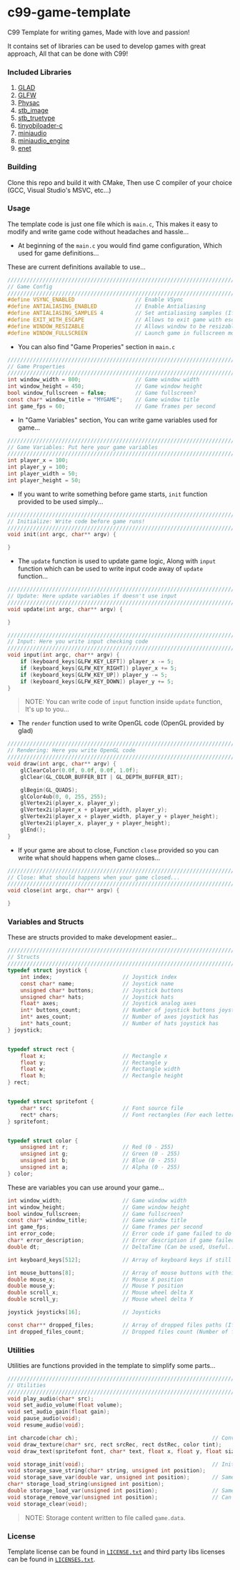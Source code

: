 # c99-game-template

C99 Template for writing games, Made with love and passion!

It contains set of libraries can be used to develop games with great approach, All that can be done with C99!

### Included Libraries

1. [GLAD](https://github.com/Dav1dde/glad)
2. [GLFW](https://github.com/glfw/glfw)
3. [Physac](https://github.com/victorfisac/physac)
4. [stb_image](https://github.com/nothings/stb/blob/master/stb_image.h)
5. [stb_truetype](https://github.com/nothings/stb/blob/master/stb_truetype.h)
6. [tinyobjloader-c](https://github.com/syoyo/tinyobjloader-c)
7. [miniaudio](https://github.com/mackron/miniaudio)
8. [miniaudio_engine](https://github.com/mackron/miniaudio/blob/ae88112e4f4d15e554967a6dfa1a2ac7699bcdf0/research/miniaudio_engine.h)
9. [enet](https://github.com/zpl-c/enet)

### Building

Clone this repo and build it with CMake, Then use C compiler of your choice (GCC, Visual Studio's MSVC, etc...)

### Usage

The template code is just one file which is `main.c`, This makes it easy to modify and write game code without headaches and hassle...

- At beginning of the `main.c` you would find game configuration, Which used for game definitions...

These are current definitions available to use...

```c
//////////////////////////////////////////////////////////////////////////////////////
// Game Config
//////////////////////////////////////////////////////////////////////////////////////
#define VSYNC_ENABLED                   // Enable VSync
#define ANTIALIASING_ENABLED            // Enable Antialiasing
#define ANTIALIASING_SAMPLES 4          // Set antialiasing samples (If antialiasing enabled)
#define EXIT_WITH_ESCAPE                // Allows to exit game with escape key
#define WINDOW_RESIZABLE                // Allows window to be resizable
#define WINDOW_FULLSCREEN               // Launch game in fullscreen mode
```

- You can also find "Game Properies" section in `main.c`

```c
//////////////////////////////////////////////////////////////////////////////////////
// Game Properties
//////////////////////////////////////////////////////////////////////////////////////
int window_width = 800;                 // Game window width
int window_height = 450;                // Game window height
bool window_fullscreen = false;         // Game fullscreen?
const char* window_title = "MYGAME";    // Game window title
int game_fps = 60;                      // Game frames per second
```

- In "Game Variables" section, You can write game variables used for game...

```c
//////////////////////////////////////////////////////////////////////////////////////
// Game Variables: Put here your game variables
//////////////////////////////////////////////////////////////////////////////////////
int player_x = 100;
int player_y = 100;
int player_width = 50;
int player_height = 50;
```

- If you want to write something before game starts, `init` function provided to be used simply...

```c
//////////////////////////////////////////////////////////////////////////////////////
// Initialize: Write code before game runs!
//////////////////////////////////////////////////////////////////////////////////////
void init(int argc, char** argv) {

}
```

- The `update` function is used to update game logic, Along with `input` function which can be used to write input code away of `update` function...

```c
//////////////////////////////////////////////////////////////////////////////////////
// Update: Here update variables if doesn't use input
//////////////////////////////////////////////////////////////////////////////////////
void update(int argc, char** argv) {

}
```

```c
//////////////////////////////////////////////////////////////////////////////////////
// Input: Here you write input checking code
//////////////////////////////////////////////////////////////////////////////////////
void input(int argc, char** argv) {
    if (keyboard_keys[GLFW_KEY_LEFT]) player_x -= 5;
    if (keyboard_keys[GLFW_KEY_RIGHT]) player_x += 5;
    if (keyboard_keys[GLFW_KEY_UP]) player_y -= 5;
    if (keyboard_keys[GLFW_KEY_DOWN]) player_y += 5;
}
```

> NOTE: You can write code of `input` function inside `update` function, It's up to you...

- The `render` function used to write OpenGL code (OpenGL provided by glad)

```c
//////////////////////////////////////////////////////////////////////////////////////
// Rendering: Here you write OpenGL code
//////////////////////////////////////////////////////////////////////////////////////
void draw(int argc, char** argv) {
    glClearColor(0.0f, 0.0f, 0.0f, 1.0f);
    glClear(GL_COLOR_BUFFER_BIT | GL_DEPTH_BUFFER_BIT);

    glBegin(GL_QUADS);
    glColor4ub(0, 0, 255, 255);
    glVertex2i(player_x, player_y);
    glVertex2i(player_x + player_width, player_y);
    glVertex2i(player_x + player_width, player_y + player_height);
    glVertex2i(player_x, player_y + player_height);
    glEnd();
}
```

- If your game are about to close, Function `close` provided so you can write what should happens when game closes...

```c
//////////////////////////////////////////////////////////////////////////////////////
// Close: What should happens when your game closed...
//////////////////////////////////////////////////////////////////////////////////////
void close(int argc, char** argv) {

}
```

### Variables and Structs

These are structs provided to make development easier...

```c
//////////////////////////////////////////////////////////////////////////////////////
// Structs
//////////////////////////////////////////////////////////////////////////////////////
typedef struct joystick {
    int index;                      // Joystick index
    const char* name;               // Joystick name
    unsigned char* buttons;         // Joystick buttons
    unsigned char* hats;            // Joystick hats
    float* axes;                    // Joystick analog axes
    int* buttons_count;             // Number of joystick buttons joystick has
    int* axes_count;                // Number of axes joystick has
    int* hats_count;                // Number of hats joystick has
} joystick;


typedef struct rect {
    float x;                        // Rectangle x
    float y;                        // Rectangle y
    float w;                        // Rectangle width
    float h;                        // Rectangle height
} rect;


typedef struct spritefont {
    char* src;                      // Font source file
    rect* chars;                    // Font rectangles (For each letter in image)
} spritefont;


typedef struct color {
    unsigned int r;                 // Red (0 - 255)
    unsigned int g;                 // Green (0 - 255)
    unsigned int b;                 // Blue (0 - 255)
    unsigned int a;                 // Alpha (0 - 255)
} color;
```

These are variables you can use around your game...

```c
int window_width;                   // Game window width
int window_height;                  // Game window height
bool window_fullscreen;             // Game fullscreen?
const char* window_title;           // Game window title
int game_fps;                       // Game frames per second
int error_code;                     // Error code if game failed to do something
char* error_description;            // Error description if game failed to do something
double dt;                          // DeltaTime (Can be used, Useful...)

int keyboard_keys[512];             // Array of keyboard keys if still pressed or down (Multiple keys control)

int mouse_buttons[8];               // Array of mouse buttons with their states
double mouse_x;                     // Mouse X position
double mouse_y;                     // Mouse Y position
double scroll_x;                    // Mouse wheel delta X
double scroll_y;                    // Mouse wheel delta Y

joystick joysticks[16];             // Joysticks

const char** dropped_files;         // Array of dropped files paths (If file dropped to game window)
int dropped_files_count;            // Dropped files count (Number of files dropped to game window)
```

### Utilities

Utilities are functions provided in the template to simplify some parts...

```c
//////////////////////////////////////////////////////////////////////////////////////
// Utilities
//////////////////////////////////////////////////////////////////////////////////////
void play_audio(char* src);
void set_audio_volume(float volume);
void set_audio_gain(float gain);
void pause_audio(void);
void resume_audio(void);

int charcode(char ch);                                          // Converts char to int
void draw_texture(char* src, rect srcRec, rect dstRec, color tint);
void draw_text(spritefont font, char* text, float x, float y, float size, color tint);

void storage_init(void);                                        // Initializes storage if game.data not found...
void storage_save_string(char* string, unsigned int position);
void storage_save_var(double var, unsigned int position);       // Same as previous one for numbers
char* storage_load_string(unsigned int position);
double storage_load_var(unsigned int position);                 // Same as previous one but for numbers
void storage_remove_var(unsigned int position);                 // Can remove variable from index (String or number allowed)
void storage_clear(void);
```

> NOTE: Storage content written to file called `game.data`.

### License

Template license can be found in [`LICENSE.txt`](https://github.com/Rabios/c99-game-template/blob/main/LICENSE.txt) and third party libs licenses can be found in [`LICENSES.txt`](https://github.com/Rabios/c99-game-template/blob/main/LICENSES.txt).
